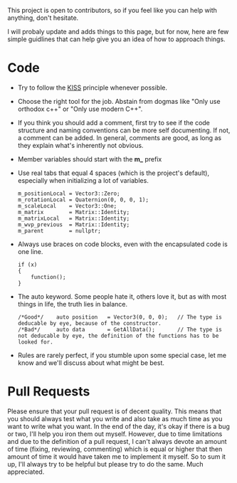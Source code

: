 

This project is open to contributors, so if you feel like you can help with anything, don't hesitate.

I will probaly update and adds things to this page, but for now, here are few simple guidlines that can help give you an idea of how to approach things.

# Code
- Try to follow the [KISS](https://en.wikipedia.org/wiki/KISS_principle) principle whenever possible.

- Choose the right tool for the job. Abstain from dogmas like "Only use orthodox c++" or "Only use modern C++".

- If you think you should add a comment, first try to see if the code structure and naming conventions can be more self documenting. If not, a comment can be added. In general, comments are good, as long as they explain what's inherently not obvious.

- Member variables should start with the **m_** prefix

- Use real tabs that equal 4 spaces (which is the project's default), especially when initializing a lot of variables.
    ```
    m_positionLocal	= Vector3::Zero;
    m_rotationLocal	= Quaternion(0, 0, 0, 1);
    m_scaleLocal	= Vector3::One;
    m_matrix        = Matrix::Identity;
    m_matrixLocal	= Matrix::Identity;
    m_wvp_previous	= Matrix::Identity;
    m_parent        = nullptr;
    ```
    
- Always use braces on code blocks, even with the encapsulated code is one line.
	```
	if (x)
    {
	    function();
	}
	```
- The auto keyword. Some people hate it, others love it, but as with most things in life, the truth lies in balance.
	```
    /*Good*/    auto position   = Vector3(0, 0, 0);   // The type is deducable by eye, because of the constructor.
    /*Bad*/     auto data       = GetAllData();       // The type is not deducable by eye, the definition of the functions has to be looked for.
	```
- Rules are rarely perfect, if you stumble upon some special case, let me know and we'll discuss about what might be best.

# Pull Requests
Please ensure that your pull request is of decent quality. This means that you should always test what you write and also take as much time as you want to write what you want. In the end of the day, it's okay if there is a bug or two, I'll help you iron them out myself. However, due to time limitations and due to the definition of a pull request, I can't always devote an amount of time (fixing, reviewing, commenting) which is equal or higher that then amount of time it would have taken me to implement it myself. So to sum it up, I'll always try to be helpful but please try to do the same. Much appreciated.
